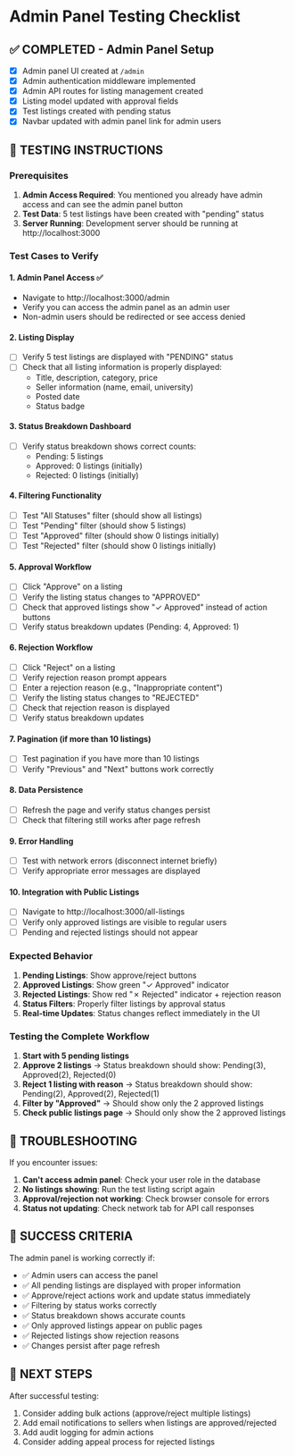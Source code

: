 # Admin Panel Testing Checklist

## ✅ COMPLETED - Admin Panel Setup
- [x] Admin panel UI created at `/admin`
- [x] Admin authentication middleware implemented
- [x] Admin API routes for listing management created
- [x] Listing model updated with approval fields
- [x] Test listings created with pending status
- [x] Navbar updated with admin panel link for admin users

## 🧪 TESTING INSTRUCTIONS

### Prerequisites
1. **Admin Access Required**: You mentioned you already have admin access and can see the admin panel button
2. **Test Data**: 5 test listings have been created with "pending" status
3. **Server Running**: Development server should be running at http://localhost:3000

### Test Cases to Verify

#### 1. **Admin Panel Access** ✅
- Navigate to http://localhost:3000/admin
- Verify you can access the admin panel as an admin user
- Non-admin users should be redirected or see access denied

#### 2. **Listing Display**
- [ ] Verify 5 test listings are displayed with "PENDING" status
- [ ] Check that all listing information is properly displayed:
  - Title, description, category, price
  - Seller information (name, email, university)
  - Posted date
  - Status badge

#### 3. **Status Breakdown Dashboard**
- [ ] Verify status breakdown shows correct counts:
  - Pending: 5 listings
  - Approved: 0 listings (initially)
  - Rejected: 0 listings (initially)

#### 4. **Filtering Functionality**
- [ ] Test "All Statuses" filter (should show all listings)
- [ ] Test "Pending" filter (should show 5 listings)
- [ ] Test "Approved" filter (should show 0 listings initially)
- [ ] Test "Rejected" filter (should show 0 listings initially)

#### 5. **Approval Workflow**
- [ ] Click "Approve" on a listing
- [ ] Verify the listing status changes to "APPROVED"
- [ ] Check that approved listings show "✓ Approved" instead of action buttons
- [ ] Verify status breakdown updates (Pending: 4, Approved: 1)

#### 6. **Rejection Workflow**
- [ ] Click "Reject" on a listing
- [ ] Verify rejection reason prompt appears
- [ ] Enter a rejection reason (e.g., "Inappropriate content")
- [ ] Verify the listing status changes to "REJECTED"
- [ ] Check that rejection reason is displayed
- [ ] Verify status breakdown updates

#### 7. **Pagination** (if more than 10 listings)
- [ ] Test pagination if you have more than 10 listings
- [ ] Verify "Previous" and "Next" buttons work correctly

#### 8. **Data Persistence**
- [ ] Refresh the page and verify status changes persist
- [ ] Check that filtering still works after page refresh

#### 9. **Error Handling**
- [ ] Test with network errors (disconnect internet briefly)
- [ ] Verify appropriate error messages are displayed

#### 10. **Integration with Public Listings**
- [ ] Navigate to http://localhost:3000/all-listings
- [ ] Verify only approved listings are visible to regular users
- [ ] Pending and rejected listings should not appear

### Expected Behavior

1. **Pending Listings**: Show approve/reject buttons
2. **Approved Listings**: Show green "✓ Approved" indicator
3. **Rejected Listings**: Show red "✗ Rejected" indicator + rejection reason
4. **Status Filters**: Properly filter listings by approval status
5. **Real-time Updates**: Status changes reflect immediately in the UI

### Testing the Complete Workflow

1. **Start with 5 pending listings**
2. **Approve 2 listings** → Status breakdown should show: Pending(3), Approved(2), Rejected(0)
3. **Reject 1 listing with reason** → Status breakdown should show: Pending(2), Approved(2), Rejected(1)
4. **Filter by "Approved"** → Should show only the 2 approved listings
5. **Check public listings page** → Should only show the 2 approved listings

## 🔧 TROUBLESHOOTING

If you encounter issues:

1. **Can't access admin panel**: Check your user role in the database
2. **No listings showing**: Run the test listing script again
3. **Approval/rejection not working**: Check browser console for errors
4. **Status not updating**: Check network tab for API call responses

## 🎯 SUCCESS CRITERIA

The admin panel is working correctly if:
- ✅ Admin users can access the panel
- ✅ All pending listings are displayed with proper information
- ✅ Approve/reject actions work and update status immediately
- ✅ Filtering by status works correctly
- ✅ Status breakdown shows accurate counts
- ✅ Only approved listings appear on public pages
- ✅ Rejected listings show rejection reasons
- ✅ Changes persist after page refresh

## 📝 NEXT STEPS

After successful testing:
1. Consider adding bulk actions (approve/reject multiple listings)
2. Add email notifications to sellers when listings are approved/rejected
3. Add audit logging for admin actions
4. Consider adding appeal process for rejected listings
